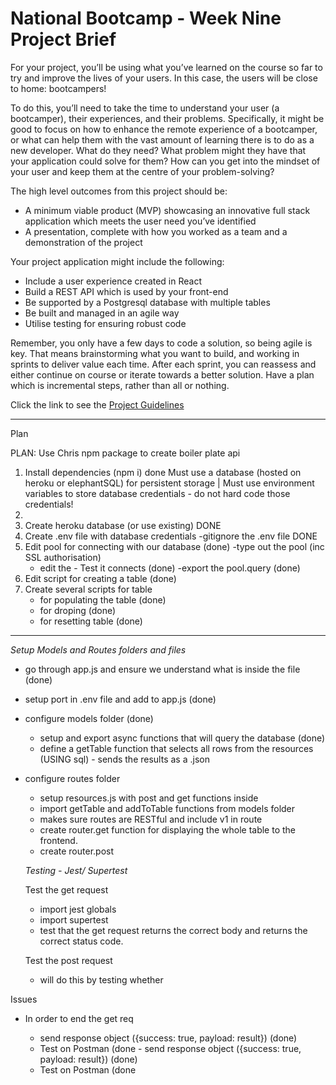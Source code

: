 # National Bootcamp - Week Nine Project Brief

For your project, you’ll be using what you’ve learned on the course so far to try and improve the lives of your users. In this case, the users will be close to home: bootcampers!

To do this, you’ll need to take the time to understand your user (a bootcamper), their experiences, and their problems. Specifically, it might be good to focus on how to enhance the remote experience of a bootcamper, or what can help them with the vast amount of learning there is to do as a new developer. What do they need? What problem might they have that your application could solve for them? How can you get into the mindset of your user and keep them at the centre of your problem-solving?

The high level outcomes from this project should be:

- A minimum viable product (MVP) showcasing an innovative full stack application which meets the user need you’ve identified
- A presentation, complete with how you worked as a team and a demonstration of the project

Your project application might include the following:

- Include a user experience created in React
- Build a REST API which is used by your front-end
- Be supported by a Postgresql database with multiple tables
- Be built and managed in an agile way
- Utilise testing for ensuring robust code

Remember, you only have a few days to code a solution, so being agile is key. That means brainstorming what you want to build, and working in sprints to deliver value each time. After each sprint, you can reassess and either continue on course or iterate towards a better solution. Have a plan which is incremental steps, rather than all or nothing.

Click the link to see the [Project Guidelines](https://github.com/SchoolOfCode/project-guidelines/blob/master/project-week.md)

---

Plan

PLAN:
Use Chris npm package to create boiler plate api

1. Install dependencies (npm i) done
   Must use a database (hosted on heroku or elephantSQL) for persistent storage | Must use environment variables to store database credentials - do not hard code those credentials!
2.
3. Create heroku database (or use existing) DONE
4. Create .env file with database credentials
   -gitignore the .env file DONE
5. Edit pool for connecting with our database (done)
   -type out the pool (inc SSL authorisation)
   - edit the - Test it connects (done)
     -export the pool.query (done)
6. Edit script for creating a table (done)
7. Create several scripts for table
   - for populating the table (done)
   - for droping (done)
   - for resetting table (done)

---

_Setup Models and Routes folders and files_

- go through app.js and ensure we understand what is inside the file (done)
- setup port in .env file and add to app.js (done)

- configure models folder (done)

  - setup and export async functions that will query the database (done)
  - define a getTable function that selects all rows from the resources (USING sql) - sends the results as a .json

- configure routes folder

  - setup resources.js with post and get functions inside
  - import getTable and addToTable functions from models folder
  - makes sure routes are RESTful and include v1 in route
  - create router.get function for displaying the whole table to the frontend.
  - create router.post

  _Testing - Jest/ Supertest_

  Test the get request

  - import jest globals
  - import supertest
  - test that the get request returns the correct body and returns the correct status code.

  Test the post request

  - will do this by testing whether

Issues

- In order to end the get req

  - send response object ({success: true, payload: result}) (done)
  - Test on Postman (done - send response object ({success: true, payload: result}) (done)
  - Test on Postman (done
